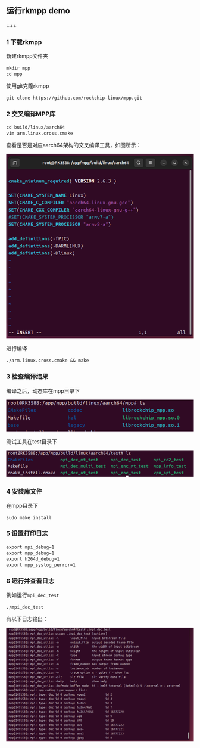 ## 运行rkmpp demo

+++

### 1 下载rkmpp

新建rkmpp文件夹

```
mkdir mpp
cd mpp
```

使用git克隆rkmpp

```
git clone https://github.com/rockchip-linux/mpp.git
```

### 2 交叉编译MPP库

```
cd build/linux/aarch64
vim arm.linux.cross.cmake
```

查看是否是对应aarch64架构的交叉编译工具，如图所示：



![ubuntu22.04.4.1.png](/img/ubuntu22.04.4.1.png)

进行编译

```
./arm.linux.cross.cmake && make
```

### 3 检查编译结果

编译之后，动态库在mpp目录下

![ubuntu22.04.4.2.png](/img/ubuntu22.04.4.2.png)

测试工具在test目录下

![ubuntu22.04.4.3.png](/img/ubuntu22.04.4.3.png)

### 4 安装库文件

在mpp目录下

```
sudo make install
```

### 5 设置打印日志

```
export mpi_debug=1
export mpp_debug=1
export h264d_debug=1
export mpp_syslog_perror=1
```

### 6 运行并查看日志

例如运行`mpi_dec_test`

```
./mpi_dec_test
```

有以下日志输出：

![ubuntu22.04.4.4.png](/img/ubuntu22.04.4.4.png)